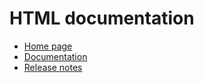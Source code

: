 # HTML documentation

* [Home page](http://htmlpreview.github.com/?https://github.com/epics-modules/dac128V/blob/master/documentation/dac128V.html)
* [Documentation](http://htmlpreview.github.com/?https://github.com/epics-modules/dac128V/blob/master/documentation/dac128VDoc.html)
* [Release notes](http://htmlpreview.github.com/?https://github.com/epics-modules/dac128V/blob/master/documentation/dac128VReleaseNotes.html)
